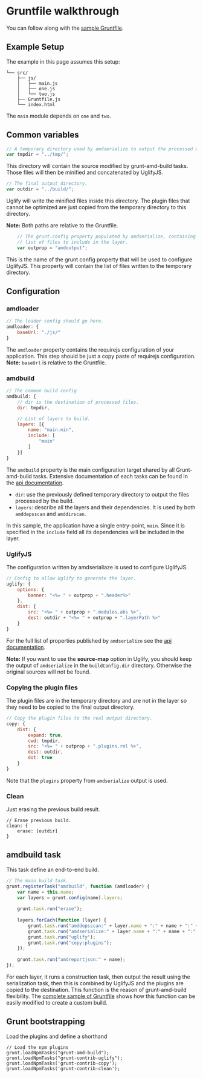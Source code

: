 # Gruntfile walkthrough

You can follow along with the [sample Gruntfile](../samples/Gruntfile.js).

## Example Setup
The example in this page assumes this setup:

```
└── src/
    ├── js/
    │   ├── main.js
    │   ├── one.js
    │   └── two.js
    ├── Gruntfile.js
    └── index.html
```

The `main` module depends on `one` and `two`.

## Common variables
```js
// A temporary directory used by amdserialize to output the processed modules.
var tmpdir = "../tmp/";
```

This directory will contain the source modified by grunt-amd-build tasks.
Those files will then be minified and concatenated by UglifyJS.

```js
// The final output directory.
var outdir = "../build/";
```

Uglify will write the minified files inside this directory.
The plugin files that cannot be optimized are just copied from the temporary directory to this directory.

__Note:__ Both paths are relative to the Gruntfile.

```js
	// The grunt.config property populated by amdserialize, containing the
	// list of files to include in the layer.
	var outprop = "amdoutput";
```

This is the name of the grunt config property that will be used to configure UglifyJS.
This property will contain the list of files written to the temporary directory.

## Configuration
### amdloader

```js
// The loader config should go here.
amdloader: {
	baseUrl: "./js/"
}
```
The `amdloader` property contains the requirejs configuration of your application.
This step should be just a copy paste of requirejs configuration.
__Note:__ `baseUrl` is relative to the Gruntfile.

### amdbuild

```js
// The common build config
amdbuild: {
	// dir is the destination of processed files.
	dir: tmpdir,

	// List of layers to build.
	layers: [{
		name: "main.min",
		include: [
			"main"
		]
	}]
}
```

The `amdbuild` property is the main configuration target shared by all Grunt-amd-build tasks.
Extensive documentation of each tasks can be found in the [api documentation](api/index.md).

* `dir`: use the previously defined temporary directory to output the files processed by the build.
* `layers`: describe all the layers and their dependencies.
	It is used by both `amddepsscan` and `amddirscan`.

In this sample, the application have a single entry-point, `main`.
Since it is specified in the `include` field all its dependencies will be included in the layer.


### UglifyJS

The configuration written by amdserialiaze is used to configure UglifyJS.

```js
// Config to allow Uglify to generate the layer.
uglify: {
    options: {
        banner: "<%= " + outprop + ".header%>"
	},
	dist: {
		src: "<%= " + outprop + ".modules.abs %>",
		dest: outdir + "<%= " + outprop + ".layerPath %>"
	}
}
```
For the full list of properties published by `amdserialize` see the [api documentation](api/amdserialize.md).

__Note:__ If you want to use the __source-map__ option in Uglify, you should keep the output of `amdserialize` in the `buildConfig.dir` directory.
Otherwise the original sources will not be found.

### Copying the plugin files
The plugin files are in the temporary directory and are not in the layer so they need to be copied to the final output directory.

```js
// Copy the plugin files to the real output directory.
copy: {
    dist: {
		expand: true,
		cwd: tmpdir,
		src: "<%= " + outprop + ".plugins.rel %>",
		dest: outdir,
		dot: true
	}
}
```
Note that the `plugins` property from `amdserialize` output is used.

### Clean
Just erasing the previous build result.

```
// Erase previous build.
clean: {
	erase: [outdir]
}
```

## amdbuild task

This task define an end-to-end build.

```js
// The main build task.
grunt.registerTask("amdbuild", function (amdloader) {
	var name = this.name;
	var	layers = grunt.config(name).layers;
	
	grunt.task.run("erase");
	
	layers.forEach(function (layer) {
		grunt.task.run("amddepsscan:" + layer.name + ":" + name + ":" + amdloader);
		grunt.task.run("amdserialize:" + layer.name + ":" + name + ":" + outprop);
		grunt.task.run("uglify");
		grunt.task.run("copy:plugins");
	});
	
	grunt.task.run("amdreportjson:" + name);
});
```

For each layer, it runs a construction task, then output the result using the serialization task, then this is combined by UglifyJS and the plugins are copied to the destination.
This function is the reason of grunt-amd-build flexibility.
The [complete sample of Gruntfile](../samples/Gruntfile-full.js) shows how this function can be easily modified to create a custom build.
 
## Grunt bootstrapping

Load the plugins and define a shorthand 

```
// Load the npm plugins
grunt.loadNpmTasks("grunt-amd-build");
grunt.loadNpmTasks("grunt-contrib-uglify");
grunt.loadNpmTasks('grunt-contrib-copy');
grunt.loadNpmTasks('grunt-contrib-clean');

```

